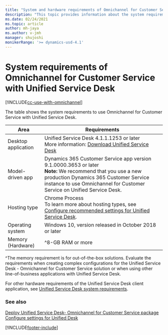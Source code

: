 ```yaml
---
title: "System and hardware requirements of Omnichannel for Customer Service with Unified Service Desk | MicrosoftDocs"
description: "This topic provides information about the system requirements for deploying Omnichannel for Customer Service with Unified Desk."
ms.date: 02/24/2021
ms.topic: article
author: mh-jaya
ms.author: v-jmh
manager: shujoshi
monikerRange: '>= dynamics-usd-4.1'
---
```


# System requirements of Omnichannel for Customer Service with Unified Service Desk

[!INCLUDE[cc-use-with-omnichannel](../../includes/cc-use-with-omnichannel.md)]

The table shows the system requirements to use Omnichannel for Customer Service with Unified Service Desk.

| Area | Requirements |
|------------|----------|
| Desktop application | Unified Service Desk 4.1.1.1253 or later <br>More information: [Download Unified Service Desk](omnichannel-customer-service-unified-service-desk.md#download-unified-service-desk-client-application)|
| Model-driven app |Dynamics 365 Customer Service app version 9.1.0000.3653 or later <br> **Note:** We recommend that you use a new production Dynamics 365 Customer Service instance to use Omnichannel for Customer Service on Unified Service Desk. |
| Hosting type |Chrome Process <br> To learn more about hosting types, see [Configure recommended settings for Unified Service Desk](../oc-usd/configure-settings-unified-service-desk.md). |
| Operating system | Windows 10, version released in October 2018 or later|
| Memory (Hardware) | ^8-GB RAM or more |

^The memory requirement is for out-of-the-box solutions. Evaluate the requirements when creating complex configurations for the Unified Service Desk - Omnichannel for Customer Service solution or when using other line-of-business applications with Unified Service Desk.

For other hardware requirements of the Unified Service Desk client application, see [Unified Service Desk system requirements](../admin/unified-service-desk-system-requirements.md).

### See also

[Deploy Unified Service Desk- Omnichannel for Customer Service package](omnichannel-customer-service-package.md)  
[Configure settings for Unified Desk](configure-settings-unified-service-desk.md)  

[!INCLUDE[footer-include](../../includes/footer-banner.md)]
